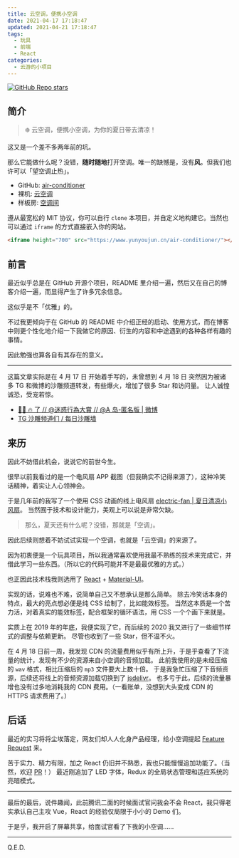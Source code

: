 ```yaml
---
title: 云空调，便携小空调
date: 2021-04-17 17:18:47
updated: 2021-04-21 17:18:47
tags:
  - 玩具
  - 前端
  - React
categories:
  - 云游的小项目
---
```


[![GitHub Repo stars](https://img.shields.io/github/stars/YunYouJun/air-conditioner?style=social)](https://github.com/YunYouJun/air-conditioner/)

## 简介

> ❄️ 云空调，便携小空调，为你的夏日带去清凉！

这又是一个差不多两年前的坑。

那么它能做什么呢？没错，**随时随地**打开空调。唯一的缺憾是，没有**风**。但我们也许可以「望空调止热」。

- GitHub: [air-conditioner](https://github.com/YunYouJun/air-conditioner/)
- 裸机: [云空调](https://www.yunyoujun.cn/air-conditioner/)
- 样板房: [空调间](https://www.yunyoujun.cn/air-conditioner-room/)

遵从最宽松的 MIT 协议，你可以自行 `clone` 本项目，并自定义地构建它。当然也可以通过 `iframe` 的方式直接嵌入你的网站。

```html
<iframe height="700" src="https://www.yunyoujun.cn/air-conditioner/"></iframe>
```

<!-- more -->

## 前言

最近似乎总是在 GitHub 开源个项目，README 里介绍一遍，然后又在自己的博客介绍一遍，而显得产生了许多冗余信息。

这似乎是不「优雅」的。

不过我更倾向于在 GitHub 的 README 中介绍正经的启动、使用方式，而在博客中则更个性化地介绍一下我做它的原因、衍生的内容和中途遇到的各种各样有趣的事情。

因此勉强也算各自有其存在的意义。

---

这篇文章实际是在 4 月 17 日 开始着手写的，未曾想到 4 月 18 日 突然因为被诸多 TG 和微博的沙雕频道转发，有些爆火，增加了很多 Star 和访问量。
让人诚惶诚恐，受宠若惊。

- [👴🏻 🔥 了 // @迷惑行為大賞 // @A 岛-匿名版 | 微博](https://weibo.com/5327759694/KbwQPxjEN)
- [TG 沙雕频道们 / 每日沙雕墙](https://github.com/YunYouJun/air-conditioner/issues/6#issuecomment-821961213)

## 来历

因此不妨借此机会，说说它的前世今生。

很早以前我看过的是一个电风扇 APP 截图（但我确实不记得来源了），这种冷笑话精神，着实让人心领神会。

于是几年前的我写了一个使用 CSS 动画的线上电风扇 [electric-fan | 夏日清凉小风扇](https://github.com/ElpsyCN/electric-fan)。
当然囿于技术和设计能力，美观上可以说是非常欠缺。

> 那么，夏天还有什么呢？没错，那就是「空调」。

因此后续则想着不妨试试实现一个空调，也就是「云空调」的来源了。

因为初衷便是一个玩具项目，所以我通常喜欢使用我最不熟练的技术来完成它，并借此学习一些东西。（所以它的代码可能并不是最最优雅的方式。）

也正因此技术栈我则选用了 [React](https://zh-hans.reactjs.org/) + [Material-UI](https://material-ui.com/)。

实现的话，说难也不难，说简单自己又不想承认是那么简单。
除去冷笑话本身的特点，最大的亮点想必便是纯 CSS 绘制了，比如能效标签。
当然这本质是一个苦力活，对着真实的能效标签，配合框架的循环语法，用 CSS 一个个画下来就是。

实质上在 2019 年的年底，我便实现了它，而后续的 2020 我又进行了一些细节样式的调整与依赖更新。
尽管也收到了一些 Star，但不温不火。

在 4 月 18 日前一周，我发现 CDN 的流量费用似乎有所上升，于是乎查看了下流量的统计，发现有不少的资源来自小空调的音频加载。
此前我使用的是未经压缩的 `wav` 格式，相比压缩后的 `mp3` 文件要大上数十倍。
于是我急忙压缩了下音频资源，后续还将线上的音频资源加载切换到了 [jsdelivr](https://www.jsdelivr.com/)。
也多亏于此，后续的流量暴增也没有过多地消耗我的 CDN 费用。（一看账单，没想到大头变成 CDN 的 HTTPS 请求费用了。）

## 后话

最近的实习将将尘埃落定，网友们却人人化身产品经理，给小空调提起 [Feature Request](https://github.com/YunYouJun/air-conditioner/issues) 来。

苦于实力、精力有限，加之 React 仍旧并不熟悉，我也只能慢慢追加功能了。（当然，欢迎 [PR](https://github.com/YunYouJun/air-conditioner/pulls)！）
最近刚追加了 LED 字体，Redux 的全局状态管理和适应系统的亮暗模式。

---

最后的最后，说件趣闻，此前腾讯二面的时候面试官问我会不会 React，我只得老实承认自己主攻 Vue，React 的经验仅局限于小小的 Demo 们。

于是乎，我开启了屏幕共享，给面试官看了下我的小空调……

---

Q.E.D.

